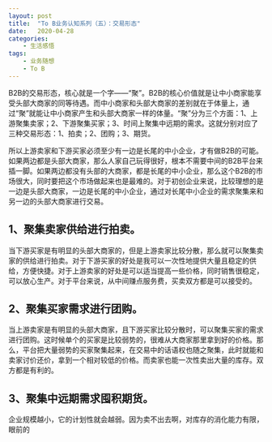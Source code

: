 ```yaml
---
layout: post
title:  "To B业务认知系列（五）：交易形态"
date:   2020-04-28
categories:
    - 生活感悟
tags:
    - 业务随想
    - To B
---
```


B2B的交易形态，核心就是一个字——“聚”。B2B的核心价值就是让中小商家能享受头部大商家的同等待遇。而中小商家和头部大商家的差别就在于体量上，通过“聚”就能让中小商家产生和头部大商家一样的体量。“聚”分为三个方面：1、上游聚集卖家；2、下游聚集买家；3、时间上聚集中远期的需求。这就分别对应了三种交易形态：1、拍卖；2、团购；3、期货。  
  
所以上游卖家和下游买家必须至少有一边是长尾的中小企业，才有做B2B的可能。如果两边都是头部大商家，那么人家自己玩得很好，根本不需要中间的B2B平台来插一脚。如果两边都没有头部的大商家，都是长尾的中小企业，那么这个B2B的市场很大，同时要把这个市场做起来也是最难的。对于初创企业来说，比较理想的是一边是头部大商家，一边是长尾的中小企业，通过对长尾中小企业的需求聚集来和另一边的头部大商家进行交易。  

## 1、聚集卖家供给进行拍卖。  
  
当下游买家是有明显的头部大商家的，但是上游卖家比较分散，那么就可以聚集卖家的供给进行拍卖。对于下游买家的好处是我可以一次性地提供大量且稳定的供给，方便快捷。对于上游卖家的好处是可以适当提高一些价格，同时销售很稳定，可以放心生产。对于平台来说，从中间赚点服务费，买卖双方都是可以接受的。  

## 2、聚集买家需求进行团购。  
  
当上游卖家是有明显的头部大商家，且下游买家比较分散时，可以聚集买家的需求进行团购。这时候单个的买家是比较弱势的，很难从大商家那里拿到好的价格。那么，平台把大量弱势的买家聚集起来，在交易中的话语权也随之聚集，此时就能和卖家讨价还价，拿到一个相对较低的价格。而卖家也能一次性卖出大量的库存。双方都是有利的。

## 3、聚集中远期需求囤积期货。  
  
企业规模越小，它的计划性就会越弱。因为卖不出去啊，对库存的消化能力有限，眼前的
